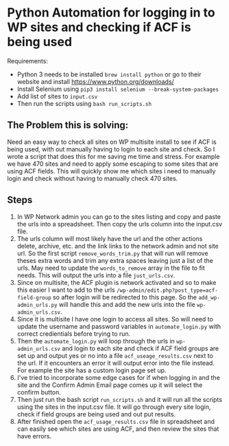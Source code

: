 # Python Automation for logging in to WP sites and checking if ACF is being used

Requirements:

-   Python 3 needs to be installed `brew install python` or go to their website and install https://www.python.org/downloads/
-   Install Selenium using `pip3 install selenium --break-system-packages`
-   Add list of sites to `input.csv`
-   Then run the scripts using `bash run_scripts.sh`

## The Problem this is solving:

Need an easy way to check all sites on WP multisite install to see if ACF is being used, with out manually having to login to each site and check. So I wrote a script that does this for me saving me time and stress. For example we have 470 sites and need to apply some escaping to some sites that are using ACF fields. This will quickly show me which sites i need to manually login and check without having to manually check 470 sites.

## Steps

1. In WP Network admin you can go to the sites listing and copy and paste the urls into a spreadsheet. Then copy the urls column into the input.csv file.
2. The urls column will most likely have the url and the other actions delete, archive, etc. and the link links to the network admin and not site url. So the first script `remove_words_trim.py` that will run will remove theses extra words and trim any extra spaces leaving just a list of the urls. May need to update the `words_to_remove` array in the file to fit needs. This will output the urls into a file `just_urls.csv`.
3. Since on multisite, the ACF plugin is network activated and so to make this easier I want to add to the urls `/wp-admin/edit.php?post_type=acf-field-group` so after login will be redirected to this page. So the `add_wp-admin_urls.py` will handle this and add the new urls into the file `wp-admin_urls.csv`.
4. Since it is multisite I have one login to access all sites. So will need to update the username and password variables in `automate_login.py` with correct credientials before trying to run.
5. Then the `automate_login.py` will loop through the urls in `wp-admin_urls.csv` and login to each site and check if ACF field groups are set up and output yes or no into a file `acf_useage_results.csv` next to the url. If it encounters an error it will output error into the file instead. For example the site has a custom login page set up.
6. I've tried to incorporate some edge cases for if when logging in and the site and the Confirm Admin Email page comes up it will select the confirm button.
7. Then just run the bash script `run_scripts.sh` and it will run all the scripts using the sites in the input.csv file. It will go through every site login, check if field groups are being used and out put results.
8. After finished open the `acf_usage_results.csv` file in spreadsheet and can easily see which sites are using ACF, and then review the sites that have errors.
